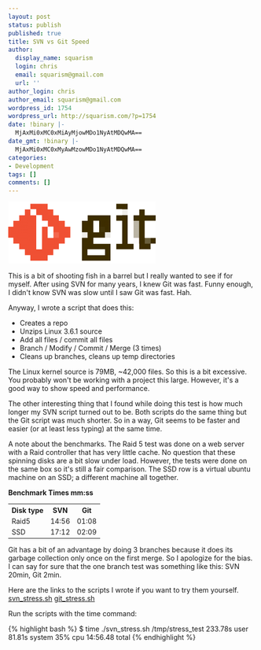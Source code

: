 ```yaml
---
layout: post
status: publish
published: true
title: SVN vs Git Speed
author:
  display_name: squarism
  login: chris
  email: squarism@gmail.com
  url: ''
author_login: chris
author_email: squarism@gmail.com
wordpress_id: 1754
wordpress_url: http://squarism.com/?p=1754
date: !binary |-
  MjAxMi0xMC0xMiAyMjowMDo1NyAtMDQwMA==
date_gmt: !binary |-
  MjAxMi0xMC0xMyAwMzowMDo1NyAtMDQwMA==
categories:
- Development
tags: []
comments: []
---
```

  ![](/uploads/2012/10/git_logo-300x125.png "git_logo")

This is a bit of shooting fish in a barrel but I really wanted to see if for myself.  After using SVN for many years, I knew Git was fast.  Funny enough, I didn't know SVN was slow until I saw Git was fast.  Hah.

Anyway, I wrote a script that does this:

*   Creates a repo
*   Unzips Linux 3.6.1 source
*   Add all files / commit all files
*   Branch / Modify / Commit / Merge (3 times)
*   Cleans up branches, cleans up temp directories

The Linux kernel source is 79MB, ~42,000 files.  So this is a bit excessive.  You probably won't be working with a project this large.  However, it's a good way to show speed and performance.

The other interesting thing that I found while doing this test is how much longer my SVN script turned out to be.  Both scripts do the same thing but the Git script was much shorter.  So in a way, Git seems to be faster and easier (or at least less typing) at the same time.

A note about the benchmarks.  The Raid 5 test was done on a web server with a Raid controller that has very little cache.  No question that these spinning disks are a bit slow under load.  However, the tests were done on the same box so it's still a fair comparison.  The SSD row is a virtual ubuntu machine on an SSD; a different machine all together.

**Benchmark Times mm:ss**

<table>
<th>Disk type</th>
<th>SVN</th>
<th>Git</th></p>
<tr>
<td>Raid5</td>
<td>14:56</td>
<td>01:08</td>
</tr></p>
<tr>
<td>SSD</td>
<td>17:12</td>
<td>02:09</td>
</tr>
</table>

Git has a bit of an advantage by doing 3 branches because it does its garbage collection only once on the first merge.  So I apologize for the bias.  I can say for sure that the one branch test was something like this: SVN 20min, Git 2min.

Here are the links to the scripts I wrote if you want to try them yourself.
[svn_stress.sh](https://gist.github.com/3882985)
[git_stress.sh](https://gist.github.com/3882986)

Run the scripts with the time command:

{% highlight bash %}
$ time ./svn_stress.sh /tmp/stress_test
233.78s user 81.81s system 35% cpu 14:56.48 total
{% endhighlight %}